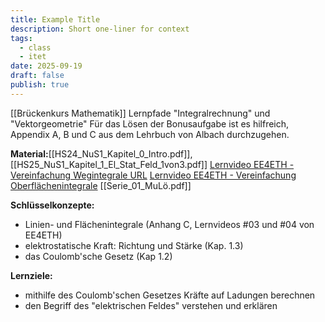 ```yaml
---
title: Example Title
description: Short one-liner for context
tags:
  - class
  - itet
date: 2025-09-19
draft: false
publish: true
---
```

[[Brückenkurs Mathematik]] Lernpfade "Integralrechnung" und "Vektorgeometrie"
Für das Lösen der Bonusaufgabe ist es hilfreich, Appendix A, B und C aus dem Lehrbuch von Albach durchzugehen.

**Material:**[[HS24_NuS1_Kapitel_0_Intro.pdf]], [[HS25_NuS1_Kapitel_1_El_Stat_Feld_1von3.pdf]]
[Lernvideo EE4ETH - Vereinfachung Wegintegrale URL](https://moodle-app2.let.ethz.ch/mod/url/view.php?id=1266932)
[Lernvideo EE4ETH - Vereinfachung Oberflächenintegrale](https://moodle-app2.let.ethz.ch/mod/url/view.php?id=1266933)
[[Serie_01_MuLö.pdf]]

**Schlüsselkonzepte:**

- Linien- und Flächenintegrale (Anhang C, Lernvideos #03 und #04 von EE4ETH)
- elektrostatische Kraft: Richtung und Stärke (Kap. 1.3)
- das Coulomb'sche Gesetz (Kap 1.2)

**Lernziele:**

- mithilfe des Coulomb'schen Gesetzes Kräfte auf Ladungen berechnen
- den Begriff des "elektrischen Feldes" verstehen und erklären

